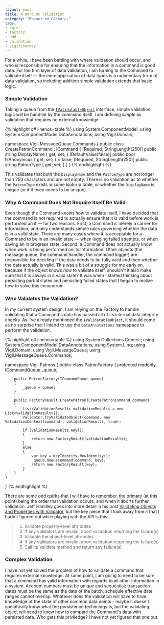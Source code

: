 ```yaml
---
layout: post
title: A Word On Validation
category: "Rovani on C&sharp;"
tags:
- cqrs
- factory
- ddd
- validation
- vigiljourney
---
```


For a while, I have been battling with where validation should occur, and who is responsible for ensuring that the information in a command is good data. For the first layer of data validation, I am turning to the Command to validate itself &mdash; the mere application of data types is a rudimentary form of data validation, so including addition simple validation extends that basic logic.

### Simple Validation

Taking a queue from the [`IValidatableObject`](https://msdn.microsoft.com/en-us/library/system.componentmodel.dataannotations.ivalidatableobject.aspx) interface, simple validation logic will be handled by the command itself. I am defining _simple_ as validation that requires no external knowledge.

{% highlight c# linenos=table %}
using System.ComponentModel;
using System.ComponentModel.DataAnnotations;
using Vigil.Domain;

namespace Vigil.MessageQueue.Commands
{
    public class CreatePatronCommand : ICommand
    {
        [Required, StringLength(250)]
        public string DisplayName { get; set; }
        [DefaultValue(false)]
        public bool IsAnonymous { get; set; } = false;
        [Required, StringLength(250)]
        public string PatronType { get; set; }
    }
}
{% endhighlight %}

This validates that both the `DisplayName` and the `PatronType` are not longer than 250 characters and are not empty. There is no validation as to whether the `PatronType` exists in some look-up table, or whether the `DisplayName` is unique (or if it even needs to be unique).

### Why A Command Does Not Require Itself Be Valid

Even though the Command knows _how_ to validate itself, I have decided that the command is not required to actually ensure that it is valid before work is performed on it &mdash; for two reasons. First, a Command is merely a carrier for information, and only understands simple rules governing whether the data is in a valid state. There are many cases where it is acceptable for a Command to be in an invalid state &mdash; when logging failed attempts, or when saving an in progress state. Second, a Command does not actually know when work is being performed on its information. Other objects (the message queue, the command handler, the command logger) are responsible for deciding if the data needs to be fully valid and then whether the data actually is valid. This was a bit of a struggle for me early on, because if the object knows _how_ to validate itself, shouldn't it also make sure that it is always in a valid state? It was when I started thinking about persisting partial states and persisting failed states that I began to realize how to solve this conundrum.

### Who Validates the Validation?

In my current system design, I am relying on the Factory to handle validating that a Command's data has passed all of its internal data integrity checks. As I've already mentioned the `IValidatableObject`, it should come as no surprise that I intend to use the `DataAnnotations` namespace to perform the validation.

{% highlight c# linenos=table %}
using System.Collections.Generic;
using System.ComponentModel.DataAnnotations;
using System.Linq;
using Vigil.Domain;
using Vigil.MessageQueue;
using Vigil.MessageQueue.Commands;

namespace Vigil.Patrons
{
    public class PatronFactory
    {
        protected readonly ICommandQueue _queue;

        public PatronFactory(ICommandQueue queue)
        {
            _queue = queue;
        }

        public FactoryResult CreatePatron(CreatePatronCommand command)
        {
            List<ValidationResult> validationResults = new List<ValidationResult>();
            Validator.TryValidateObject(command, new ValidationContext(command), validationResults, true);

            if (validationResults.Any())
            {
                return new FactoryResult(validationResults);
            }
            else
            {
                var key = KeyIdentity.NewIdentity();
                _queue.QueueCommand(command, key);
                return new FactoryResult(key);
            }
        }
    }
}
{% endhighlight %}

There are some odd quirks that I will have to remember, the primary (at this point) being the order that validation occurs, and when it aborts further validation. Jeff Handley goes into more detail in his post [Validating Objects and Properties with Validator](http://jeffhandley.com/archive/2009/10/16/validator.aspx), but the key piece that I took away from it that I hadn't figured out while playing with the API is this:

> 1. Validate property-level attributes
> 1. If any validators are invalid, abort validation returning the failure(s)
> 1. Validate the object-level attributes
> 1. If any validators are invalid, abort validation returning the failure(s)
> 1. Call its Validate method and return any failure(s)

### Complex Validation

I have not yet solved the problem of how to validate a command that requires external knowledge. At some point, I am going to need to be sure that a command has valid information with regards to all other information in a system. Account numbers must be unique and sequential; transaction dates must be the same as the date of the batch; schedule effective date ranges cannot overlap. Whatever does the validation will have to have knowledge of the state of other common data points - maybe it doesn't specifically know what the persistence technology is, but the validating object will need to know how to compare the Command's data with persisted data. Who gets this priviledge? I have not yet figured that one out.
